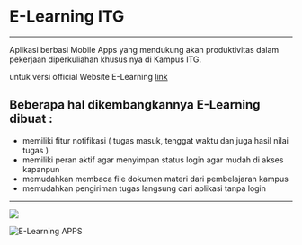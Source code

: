 # E-Learning ITG
------------------------
Aplikasi berbasi Mobile Apps yang mendukung akan produktivitas dalam pekerjaan diperkuliahan khusus nya di Kampus ITG.

untuk versi official Website E-Learning [link](https://elearning.itg.ac.id/dashboard)



## Beberapa hal dikembangkannya E-Learning dibuat :
- memiliki fitur notifikasi ( tugas masuk, tenggat waktu dan juga hasil nilai tugas )
- memiliki peran aktif agar menyimpan status login agar mudah di akses kapanpun
- memudahkan membaca file dokumen materi dari pembelajaran kampus
- memudahkan pengiriman tugas langsung dari aplikasi tanpa login

--------------------------
![](https://user-images.githubusercontent.com/80303709/200120294-0fef26ef-7106-47bb-9fea-62f115fa21b9.png)

![E-Learning APPS](https://user-images.githubusercontent.com/80303709/200120186-58f368a5-452a-43f1-a1bc-c88d30474242.png)
